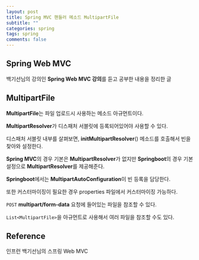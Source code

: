 ```yaml
---
layout: post
title: Spring MVC 핸들러 메소드 MultipartFile
subtitle: ""
categories: spring
tags: spring
comments: false
---
```


## Spring Web MVC

백기선님의 강의인 **Spring Web MVC 강의**를 듣고 공부한 내용을 정리한 글

## MultipartFile

**MultipartFile**는 파일 업로드시 사용하는 메소드 아규먼트이다.

**MultipartResolver**가 디스패처 서블릿에 등록되어있어야 사용할 수 있다.

디스패처 서블릿 내부를 살펴보면, **initMultipartResolver**() 메소드를 호출해서 빈을 찾아와 설정한다.

**Spring MVC**의 경우 기본은 **MultipartResolver**가 없지만 **Springboot**의 경우 기본 설정으로 **MultipartResolver**를 제공해준다.

**Springboot**에서는 **MultipartAutoConfiguration**이 빈 등록을 담당한다.

또한 커스터마이징이 필요한 경우 properties 파일에서 커스터마이징 가능하다.

`POST` **multipart/form-data** 요청에 들어있는 파일을 참조할 수 있다.

`List<MultipartFile>`을 아규먼트로 사용해서 여러 파일을 참조할 수도 있다.

## Reference

인프런 백기선님의 스프링 Web MVC
